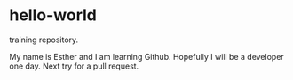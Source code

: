 # hello-world
training repository. 

My name is Esther and I am learning Github. Hopefully I will be a developer one day. 
Next try for a pull request. 
